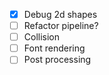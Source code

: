 - [x] Debug 2d shapes 
- [ ] Refactor pipeline?
- [ ] Collision
- [ ] Font rendering
- [ ] Post processing

